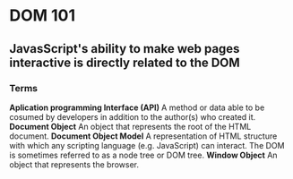 # DOM 101
## JavasScript's ability to make web pages interactive is directly related to the DOM

### Terms

**Aplication programming Interface (API)**
A method or data able to be cosumed by developers in addition to the author(s) who created it.
**Document Object**
An object that represents the root of the HTML document.
**Document Object Model**
A representation of HTML structure with which any scripting language (e.g. JavaScript) can interact. The DOM is sometimes referred to as a node tree or DOM tree.
**Window Object**
An object that represents the browser.